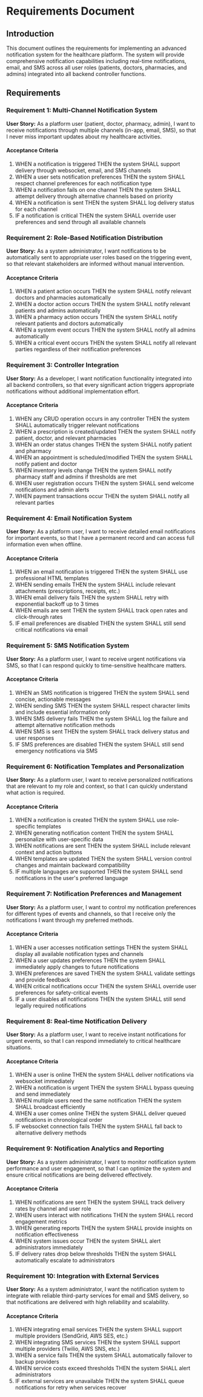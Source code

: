 # Requirements Document

## Introduction

This document outlines the requirements for implementing an advanced notification system for the healthcare platform. The system will provide comprehensive notification capabilities including real-time notifications, email, and SMS across all user roles (patients, doctors, pharmacies, and admins) integrated into all backend controller functions.

## Requirements

### Requirement 1: Multi-Channel Notification System

**User Story:** As a platform user (patient, doctor, pharmacy, admin), I want to receive notifications through multiple channels (in-app, email, SMS), so that I never miss important updates about my healthcare activities.

#### Acceptance Criteria

1. WHEN a notification is triggered THEN the system SHALL support delivery through websocket, email, and SMS channels
2. WHEN a user sets notification preferences THEN the system SHALL respect channel preferences for each notification type
3. WHEN a notification fails on one channel THEN the system SHALL attempt delivery through alternative channels based on priority
4. WHEN a notification is sent THEN the system SHALL log delivery status for each channel
5. IF a notification is critical THEN the system SHALL override user preferences and send through all available channels

### Requirement 2: Role-Based Notification Distribution

**User Story:** As a system administrator, I want notifications to be automatically sent to appropriate user roles based on the triggering event, so that relevant stakeholders are informed without manual intervention.

#### Acceptance Criteria

1. WHEN a patient action occurs THEN the system SHALL notify relevant doctors and pharmacies automatically
2. WHEN a doctor action occurs THEN the system SHALL notify relevant patients and admins automatically
3. WHEN a pharmacy action occurs THEN the system SHALL notify relevant patients and doctors automatically
4. WHEN a system event occurs THEN the system SHALL notify all admins automatically
5. WHEN a critical event occurs THEN the system SHALL notify all relevant parties regardless of their notification preferences

### Requirement 3: Controller Integration

**User Story:** As a developer, I want notification functionality integrated into all backend controllers, so that every significant action triggers appropriate notifications without additional implementation effort.

#### Acceptance Criteria

1. WHEN any CRUD operation occurs in any controller THEN the system SHALL automatically trigger relevant notifications
2. WHEN a prescription is created/updated THEN the system SHALL notify patient, doctor, and relevant pharmacies
3. WHEN an order status changes THEN the system SHALL notify patient and pharmacy
4. WHEN an appointment is scheduled/modified THEN the system SHALL notify patient and doctor
5. WHEN inventory levels change THEN the system SHALL notify pharmacy staff and admins if thresholds are met
6. WHEN user registration occurs THEN the system SHALL send welcome notifications and admin alerts
7. WHEN payment transactions occur THEN the system SHALL notify all relevant parties

### Requirement 4: Email Notification System

**User Story:** As a platform user, I want to receive detailed email notifications for important events, so that I have a permanent record and can access full information even when offline.

#### Acceptance Criteria

1. WHEN an email notification is triggered THEN the system SHALL use professional HTML templates
2. WHEN sending emails THEN the system SHALL include relevant attachments (prescriptions, receipts, etc.)
3. WHEN email delivery fails THEN the system SHALL retry with exponential backoff up to 3 times
4. WHEN emails are sent THEN the system SHALL track open rates and click-through rates
5. IF email preferences are disabled THEN the system SHALL still send critical notifications via email

### Requirement 5: SMS Notification System

**User Story:** As a platform user, I want to receive urgent notifications via SMS, so that I can respond quickly to time-sensitive healthcare matters.

#### Acceptance Criteria

1. WHEN an SMS notification is triggered THEN the system SHALL send concise, actionable messages
2. WHEN sending SMS THEN the system SHALL respect character limits and include essential information only
3. WHEN SMS delivery fails THEN the system SHALL log the failure and attempt alternative notification methods
4. WHEN SMS is sent THEN the system SHALL track delivery status and user responses
5. IF SMS preferences are disabled THEN the system SHALL still send emergency notifications via SMS

### Requirement 6: Notification Templates and Personalization

**User Story:** As a platform user, I want to receive personalized notifications that are relevant to my role and context, so that I can quickly understand what action is required.

#### Acceptance Criteria

1. WHEN a notification is created THEN the system SHALL use role-specific templates
2. WHEN generating notification content THEN the system SHALL personalize with user-specific data
3. WHEN notifications are sent THEN the system SHALL include relevant context and action buttons
4. WHEN templates are updated THEN the system SHALL version control changes and maintain backward compatibility
5. IF multiple languages are supported THEN the system SHALL send notifications in the user's preferred language

### Requirement 7: Notification Preferences and Management

**User Story:** As a platform user, I want to control my notification preferences for different types of events and channels, so that I receive only the notifications I want through my preferred methods.

#### Acceptance Criteria

1. WHEN a user accesses notification settings THEN the system SHALL display all available notification types and channels
2. WHEN a user updates preferences THEN the system SHALL immediately apply changes to future notifications
3. WHEN preferences are saved THEN the system SHALL validate settings and provide feedback
4. WHEN critical notifications occur THEN the system SHALL override user preferences for safety-critical events
5. IF a user disables all notifications THEN the system SHALL still send legally required notifications

### Requirement 8: Real-time Notification Delivery

**User Story:** As a platform user, I want to receive instant notifications for urgent events, so that I can respond immediately to critical healthcare situations.

#### Acceptance Criteria

1. WHEN a user is online THEN the system SHALL deliver notifications via websocket immediately
2. WHEN a notification is urgent THEN the system SHALL bypass queuing and send immediately
3. WHEN multiple users need the same notification THEN the system SHALL broadcast efficiently
4. WHEN a user comes online THEN the system SHALL deliver queued notifications in chronological order
5. IF websocket connection fails THEN the system SHALL fall back to alternative delivery methods

### Requirement 9: Notification Analytics and Reporting

**User Story:** As a system administrator, I want to monitor notification system performance and user engagement, so that I can optimize the system and ensure critical notifications are being delivered effectively.

#### Acceptance Criteria

1. WHEN notifications are sent THEN the system SHALL track delivery rates by channel and user role
2. WHEN users interact with notifications THEN the system SHALL record engagement metrics
3. WHEN generating reports THEN the system SHALL provide insights on notification effectiveness
4. WHEN system issues occur THEN the system SHALL alert administrators immediately
5. IF delivery rates drop below thresholds THEN the system SHALL automatically escalate to administrators

### Requirement 10: Integration with External Services

**User Story:** As a system administrator, I want the notification system to integrate with reliable third-party services for email and SMS delivery, so that notifications are delivered with high reliability and scalability.

#### Acceptance Criteria

1. WHEN integrating email services THEN the system SHALL support multiple providers (SendGrid, AWS SES, etc.)
2. WHEN integrating SMS services THEN the system SHALL support multiple providers (Twilio, AWS SNS, etc.)
3. WHEN a service fails THEN the system SHALL automatically failover to backup providers
4. WHEN service costs exceed thresholds THEN the system SHALL alert administrators
5. IF external services are unavailable THEN the system SHALL queue notifications for retry when services recover